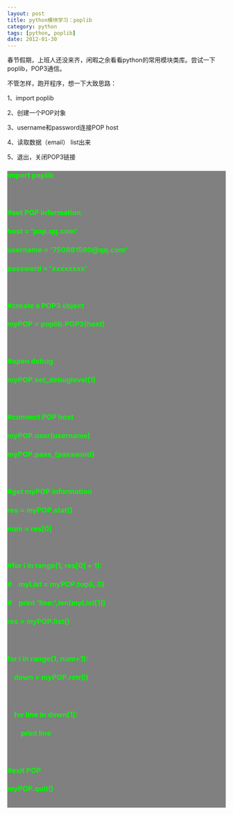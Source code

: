 ```yaml
---
layout: post
title: python模块学习：poplib
category: python
tags: [python, poplib]
date: 2012-01-30
---
```

<p>春节假期，上班人还没来齐，闲暇之余看看python的常用模块类库。尝试一下poplib，POP3通信。</p>
<p>不管怎样，跑开程序，想一下大致思路：</p>
<p>1、import poplib</p>
<p>2、创建一个POP对象</p>
<p>3、username和password连接POP host</p>
<p>4、读取数据（email） list出来</p>
<p>5、退出，关闭POP3链接</p>
<div style="background-color:gray">
<h3 style="color: red; "><span style="color: rgb(0, 255, 0); "><span style="background-color: gray; ">import poplib<br />
</span></span></h3>
<h3 style="color: red; "><span style="color: rgb(0, 255, 0); "><span style="background-color: gray; "><br type="_moz" />
</span></span></h3>
<h3 style="color: red; "><span style="color: rgb(0, 255, 0); "><span style="background-color: gray; ">#set POP information</span></span></h3>
<h3 style="color: red; "><span style="color: rgb(0, 255, 0); "><span style="background-color: gray; ">host = 'pop.qq.com'</span></span></h3>
<h3 style="color: red; "><span style="color: rgb(0, 255, 0); "><span style="background-color: gray; ">username = '750881560@qq.com'</span></span></h3>
<h3 style="color: red; "><span style="color: rgb(0, 255, 0); "><span style="background-color: gray; ">password = 'xxxxxxxx'</span></span></h3>
<h3 style="color: red; "><span style="color: rgb(0, 255, 0); "><span style="background-color: gray; "><br />
</span></span></h3>
<h3 style="color: red; "><span style="color: rgb(0, 255, 0); "><span style="background-color: gray; ">#create a POP3 object</span></span></h3>
<h3 style="color: red; "><span style="color: rgb(0, 255, 0); "><span style="background-color: gray; ">myPOP = poplib.POP3(host)</span></span></h3>
<h3 style="color: red; "><span style="color: rgb(0, 255, 0); "><span style="background-color: gray; "><br />
</span></span></h3>
<h3 style="color: red; "><span style="color: rgb(0, 255, 0); "><span style="background-color: gray; ">#open debug</span></span></h3>
<h3 style="color: red; "><span style="color: rgb(0, 255, 0); "><span style="background-color: gray; ">myPOP.set_debuglevel(1)</span></span></h3>
<h3 style="color: red; "><span style="color: rgb(0, 255, 0); "><span style="background-color: gray; "><br />
</span></span></h3>
<h3 style="color: red; "><span style="color: rgb(0, 255, 0); "><span style="background-color: gray; ">#connect POP host</span></span></h3>
<h3 style="color: red; "><span style="color: rgb(0, 255, 0); "><span style="background-color: gray; ">myPOP.user(username)</span></span></h3>
<h3 style="color: red; "><span style="color: rgb(0, 255, 0); "><span style="background-color: gray; ">myPOP.pass_(password)</span></span></h3>
<h3 style="color: red; "><span style="color: rgb(0, 255, 0); "><span style="background-color: gray; "><br />
</span></span></h3>
<h3 style="color: red; "><span style="color: rgb(0, 255, 0); "><span style="background-color: gray; ">#get myPOP information</span></span></h3>
<h3 style="color: red; "><span style="color: rgb(0, 255, 0); "><span style="background-color: gray; ">res = myPOP.stat()</span></span></h3>
<h3 style="color: red; "><span style="color: rgb(0, 255, 0); "><span style="background-color: gray; ">num = res[0]</span></span></h3>
<h3 style="color: red; "><span style="color: rgb(0, 255, 0); "><span style="background-color: gray; "><br />
</span></span></h3>
<h3 style="color: red; "><span style="color: rgb(0, 255, 0); "><span style="background-color: gray; ">#for i in range(1, res[0] + 1):</span></span></h3>
<h3 style="color: red; "><span style="color: rgb(0, 255, 0); "><span style="background-color: gray; "># &nbsp; &nbsp;myList = myPOP.top(i, 0)</span></span></h3>
<h3 style="color: red; "><span style="color: rgb(0, 255, 0); "><span style="background-color: gray; "># &nbsp; &nbsp;print 'line:',len(myList[1])</span></span></h3>
<h3 style="color: red; "><span style="color: rgb(0, 255, 0); "><span style="background-color: gray; ">res = myPOP.list()</span></span></h3>
<h3 style="color: red; "><span style="color: rgb(0, 255, 0); "><span style="background-color: gray; "><br />
</span></span></h3>
<h3 style="color: red; "><span style="color: rgb(0, 255, 0); "><span style="background-color: gray; ">for i in range(1, num+1):</span></span></h3>
<h3 style="color: red; "><span style="color: rgb(0, 255, 0); "><span style="background-color: gray; ">&nbsp; &nbsp; down = myPOP.retr(i)</span></span></h3>
<h3 style="color: red; "><span style="color: rgb(0, 255, 0); "><span style="background-color: gray; "><br />
</span></span></h3>
<h3 style="color: red; "><span style="color: rgb(0, 255, 0); "><span style="background-color: gray; ">&nbsp; &nbsp; for line in down[1]:</span></span></h3>
<h3 style="color: red; "><span style="color: rgb(0, 255, 0); "><span style="background-color: gray; ">&nbsp; &nbsp; &nbsp; &nbsp; print line</span></span></h3>
<h3 style="color: red; "><span style="color: rgb(0, 255, 0); "><span style="background-color: gray; "><br />
</span></span></h3>
<h3 style="color: red; "><span style="color: rgb(0, 255, 0); "><span style="background-color: gray; ">#exit POP</span></span></h3>
<h3 style="color: red; "><span style="color: rgb(0, 255, 0); "><span style="background-color: gray; ">myPOP.quit()</span></span></h3>
<p><span style="color: rgb(0, 255, 0); "><span style="background-color: gray; ">&nbsp;</span></span></p>
</div>
